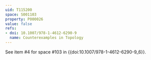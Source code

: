 ```yaml
---
uid: T115200
space: S001103
property: P000026
value: false
refs:
- doi: 10.1007/978-1-4612-6290-9
  name: Counterexamples in Topology
---
```


See item #4 for space #103
in {{doi:10.1007\/978-1-4612-6290-9_6}}.
